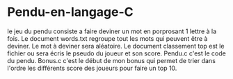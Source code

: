 # Pendu-en-langage-C
le jeu du pendu consiste a faire deviner un mot en porprosant 1 lettre à la fois.
Le document words.txt regroupe tout les mots qui peuvent être à deviner. Le mot à deviner sera aléatoire.
Le document classement top est le fichier ou sera écris le pseudo du joueur et son score.
Pendu.c c'est le code du pendu.
Bonus.c c'est le début de mon bonus qui permet de trier dans l'ordre les différents score des joueurs pour faire un top 10.
